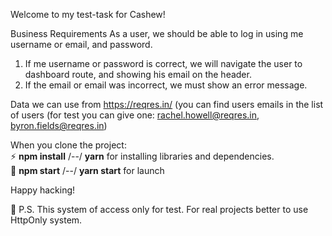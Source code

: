 Welcome to my test-task for Cashew!

Business Requirements
As a user, we should be able to log in using me username or email, and password.
1. If me username or password is correct, we will navigate the user to dashboard
route, and showing his email on the header.
2. If the email or email was incorrect, we must show an error message.

Data we can use from https://reqres.in/ (you can find users emails in the list of users (for test you can give one: rachel.howell@reqres.in, byron.fields@reqres.in)

When you clone the project:
<br/>
:zap: <b>npm install</b> /--/ <b>yarn</b>  for installing libraries and dependencies.
<br/>
:rocket: <b>npm start</b> /--/ <b>yarn start</b>  for launch

Happy hacking!


:rotating_light: P.S. This system of acсess only for test. 
For real projects better to use HttpOnly system.
